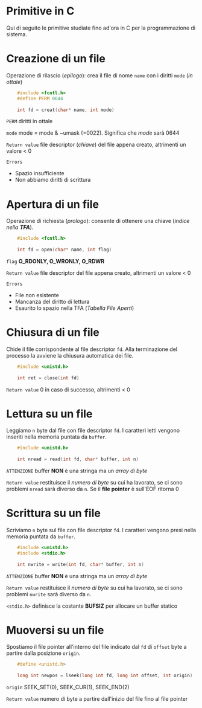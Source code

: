 # **Primitive in C**
Qui di seguito le primitive studiate fino ad'ora in C per la programmazione di sistema.


# Creazione di un file
Operazione di rilascio (_epilogo_): crea il file di nome `name` con i diritti `mode` (_in ottale_)
```c
    #include <fcntl.h>
    #define PERM 0644
    
    int fd = creat(char* name, int mode)
```
`PERM` diritti in ottale

`mode` mode = mode & ~umask (=0022). Significa che _mode_ sarà 0644

`Return value` file descriptor (_chiave_) del file appena creato, altrimenti un valore < 0

`Errors`
* Spazio insufficiente
* Non abbiamo diritti di scrittura



 
 

# Apertura di un file
Operazione di richiesta (_prologo_): consente di ottenere una chiave (_indice nella **TFA**_).
```c
    #include <fcntl.h> 
    
    int fd = open(char* name, int flag)
```
`flag` **O_RDONLY, O_WRONLY, O_RDWR**

`Return value` file descriptor del file appena creato, altrimenti un valore < 0

`Errors`
- File non esistente
- Mancanza del diritto di lettura
- Esaurito lo spazio nella TFA (_Tabella File Aperti_)



# Chiusura di un file
Chide il file corrispondente al file descriptor `fd`. Alla terminazione del processo la avviene la chiusura automatica dei file.
```c
    #include <unistd.h>
    
    int ret = close(int fd)
```
`Return value` 0 in caso di successo, altrimenti < 0





# Lettura su un file
Leggiamo `n` byte dal file con file descriptor `fd`. I caratteri letti vengono inseriti nella memoria puntata da `buffer`.
```c
    #include <unistd.h>
    
    int nread = read(int fd, char* buffer, int n)
```
`ATTENZIONE` buffer **NON** è una stringa ma un _array di byte_

`Return value` restituisce il _numero di byte_ su cui ha lavorato, se ci sono problemi `nread` sarà diverso da `n`.
Se il **file pointer** è sull'EOF ritorna 0




# Scrittura su un file
Scriviamo `n` byte sul file con file descriptor `fd`. I caratteri vengono presi nella memoria puntata da `buffer`.
```c
    #include <unistd.h>
    #include <stdio.h>
    
    int nwrite = write(int fd, char* buffer, int n)
```
`ATTENZIONE` buffer **NON** è una stringa ma un _array di byte_

`Return value` restituisce il _numero di byte_ su cui ha lavorato, se ci sono problemi `nwrite` sarà diverso da `n`.

`<stdio.h>` definisce la costante **BUFSIZ** per allocare un buffer statico






# Muoversi su un file
Spostiamo il file pointer all'interno del file indicato dal `fd` di `offset` byte a partire dalla posizione `origin`. 
```c
    #define <unistd.h>
    
    long int newpos = lseek(long int fd, long int offset, int origin)
```
`origin` SEEK_SET(0), SEEK_CUR(1), SEEK_END(2)

`Return value` numero di byte a partire dall'inizio del file fino al file pointer
